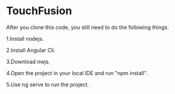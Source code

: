 # TouchFusion

After you clone this code, you still need to do the following things.

1.Install nodejs.

2.Install Angular Cli.

3.Download nwjs.

4.Open the project in your local IDE and run "npm install".

5.Use ng serve to run the project.

